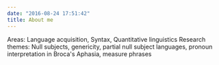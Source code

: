 ```yaml
---
date: "2016-08-24 17:51:42"
title: About me
---
```



Areas: Language acquisition, Syntax, Quantitative linguistics
Research themes: Null subjects, genericity, partial null subject languages, pronoun interpretation in Broca's Aphasia, measure phrases

